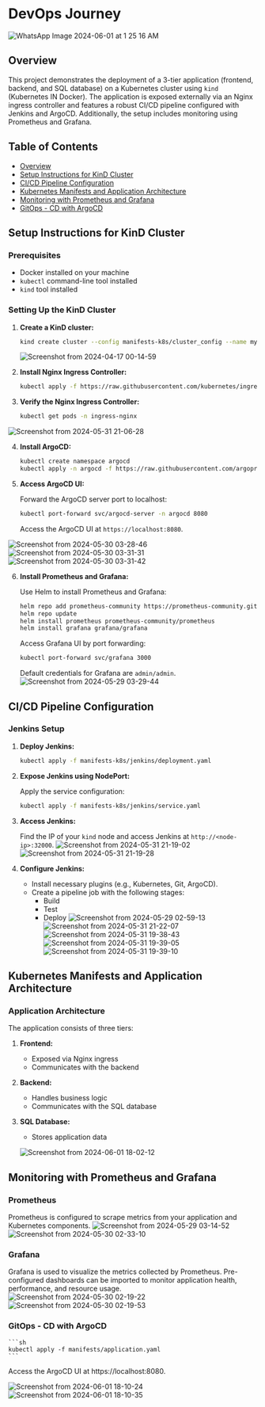 # DevOps Journey

![WhatsApp Image 2024-06-01 at 1 25 16 AM](https://github.com/KarimElAraby/DevOps-Journey/assets/137705973/978a1c14-cfaa-49b4-97e9-22ae0385b754)

## Overview

This project demonstrates the deployment of a 3-tier application (frontend, backend, and SQL database) on a Kubernetes cluster using `kind` (Kubernetes IN Docker). The application is exposed externally via an Nginx ingress controller and features a robust CI/CD pipeline configured with Jenkins and ArgoCD. Additionally, the setup includes monitoring using Prometheus and Grafana.

## Table of Contents

- [Overview](#overview)
- [Setup Instructions for KinD Cluster](#setup-instructions-for-kind-cluster)
- [CI/CD Pipeline Configuration](#cicd-pipeline-configuration)
- [Kubernetes Manifests and Application Architecture](#kubernetes-manifests-and-application-architecture)
- [Monitoring with Prometheus and Grafana](#monitoring-with-prometheus-and-grafana)
- [GitOps - CD with ArgoCD](#gitops---cd-with-argocd)

## Setup Instructions for KinD Cluster

### Prerequisites

- Docker installed on your machine
- `kubectl` command-line tool installed
- `kind` tool installed

### Setting Up the KinD Cluster

1. **Create a KinD cluster:**

    ```sh
    kind create cluster --config manifests-k8s/cluster_config --name my-cluster
    ```

   ![Screenshot from 2024-04-17 00-14-59](https://github.com/KarimElAraby/DevOps-Journey/assets/137705973/4b8742d4-1eb6-407d-a4f3-30ce6fc00693)


2. **Install Nginx Ingress Controller:**

    ```sh
    kubectl apply -f https://raw.githubusercontent.com/kubernetes/ingress-nginx/main/deploy/static/provider/kind/deploy.yaml
    ```

3. **Verify the Nginx Ingress Controller:**

    ```sh
    kubectl get pods -n ingress-nginx
    ```
![Screenshot from 2024-05-31 21-06-28](https://github.com/KarimElAraby/DevOps-Journey/assets/137705973/6e4d2517-d0c6-4ce3-bb87-b7dfb064899f)

4. **Install ArgoCD:**

    ```sh
    kubectl create namespace argocd
    kubectl apply -n argocd -f https://raw.githubusercontent.com/argoproj/argo-cd/stable/manifests/install.yaml
    ```

5. **Access ArgoCD UI:**

    Forward the ArgoCD server port to localhost:

    ```sh
    kubectl port-forward svc/argocd-server -n argocd 8080
    ```

    Access the ArgoCD UI at `https://localhost:8080`.

![Screenshot from 2024-05-30 03-28-46](https://github.com/KarimElAraby/DevOps-Journey/assets/137705973/f07e7452-fdee-4423-8c5a-81e7e9933905)
![Screenshot from 2024-05-30 03-31-31](https://github.com/KarimElAraby/DevOps-Journey/assets/137705973/671d65ee-5f95-4bc3-b7a3-cf43e1372a32)
![Screenshot from 2024-05-30 03-31-42](https://github.com/KarimElAraby/DevOps-Journey/assets/137705973/41332b1b-cf1e-40ce-a588-fae010d4ce53)

6. **Install Prometheus and Grafana:**

    Use Helm to install Prometheus and Grafana:

    ```sh
    helm repo add prometheus-community https://prometheus-community.github.io/helm-charts
    helm repo update
    helm install prometheus prometheus-community/prometheus
    helm install grafana grafana/grafana
    ```

    Access Grafana UI by port forwarding:

    ```sh
    kubectl port-forward svc/grafana 3000
    ```

    Default credentials for Grafana are `admin/admin`.
![Screenshot from 2024-05-29 03-29-44](https://github.com/KarimElAraby/DevOps-Journey/assets/137705973/3c70a778-c733-4b5c-8093-15e4296bbc79)

## CI/CD Pipeline Configuration

### Jenkins Setup

1. **Deploy Jenkins:**

    ```sh
    kubectl apply -f manifests-k8s/jenkins/deployment.yaml
    ```

2. **Expose Jenkins using NodePort:**

    Apply the service configuration:

    ```sh
    kubectl apply -f manifests-k8s/jenkins/service.yaml
    ```

3. **Access Jenkins:**

    Find the IP of your `kind` node and access Jenkins at `http://<node-ip>:32000`.
![Screenshot from 2024-05-31 21-19-02](https://github.com/KarimElAraby/DevOps-Journey/assets/137705973/a24c6980-f4eb-4b56-aab8-249d234a2630)
![Screenshot from 2024-05-31 21-19-28](https://github.com/KarimElAraby/DevOps-Journey/assets/137705973/6a2453a7-291c-4f1f-aaf7-c45df907926d)

4. **Configure Jenkins:**

    - Install necessary plugins (e.g., Kubernetes, Git, ArgoCD).
    - Create a pipeline job with the following stages:
      - Build
      - Test
      - Deploy
![Screenshot from 2024-05-29 02-59-13](https://github.com/KarimElAraby/DevOps-Journey/assets/137705973/e17dd448-fb1b-49a1-9c3c-535b3ca69bf0)
![Screenshot from 2024-05-31 21-22-07](https://github.com/KarimElAraby/DevOps-Journey/assets/137705973/5fc091dd-bf1f-45ef-81bd-05714cb6c66b)
![Screenshot from 2024-05-31 19-38-43](https://github.com/KarimElAraby/DevOps-Journey/assets/137705973/c5f6bce5-4787-4e75-b53d-61390ec34e43)
![Screenshot from 2024-05-31 19-39-05](https://github.com/KarimElAraby/DevOps-Journey/assets/137705973/8ac6a14c-f82d-40b7-a109-dea78dbbb016)
![Screenshot from 2024-05-31 19-39-10](https://github.com/KarimElAraby/DevOps-Journey/assets/137705973/15970125-0089-42e3-b789-9ba04736f63e)

## Kubernetes Manifests and Application Architecture

### Application Architecture

The application consists of three tiers:

1. **Frontend:**
   - Exposed via Nginx ingress
   - Communicates with the backend

2. **Backend:**
   - Handles business logic
   - Communicates with the SQL database

3. **SQL Database:**
   - Stores application data

   ![Screenshot from 2024-06-01 18-02-12](https://github.com/KarimElAraby/DevOps-Journey/assets/137705973/5e825e40-ad34-4f96-8177-b343806cf7cd)

## Monitoring with Prometheus and Grafana

### Prometheus

Prometheus is configured to scrape metrics from your application and Kubernetes components.
![Screenshot from 2024-05-29 03-14-52](https://github.com/KarimElAraby/DevOps-Journey/assets/137705973/ae4c6a36-160e-474b-95fb-84a6c2f227e3)
![Screenshot from 2024-05-30 02-33-10](https://github.com/KarimElAraby/DevOps-Journey/assets/137705973/41c7333b-8170-4766-af17-727d01443a40)

### Grafana

Grafana is used to visualize the metrics collected by Prometheus. Pre-configured dashboards can be imported to monitor application health, performance, and resource usage.
![Screenshot from 2024-05-30 02-19-22](https://github.com/KarimElAraby/DevOps-Journey/assets/137705973/26e5ff42-a58b-42c2-ab74-b204a0f08fe9)
![Screenshot from 2024-05-30 02-19-53](https://github.com/KarimElAraby/DevOps-Journey/assets/137705973/90aaf39a-9bd1-4ba8-b0ab-91fe6ba3e12b)

### GitOps - CD with ArgoCD


    ```sh
    kubectl apply -f manifests/application.yaml
    ```

Access the ArgoCD UI at https://localhost:8080.

![Screenshot from 2024-06-01 18-10-24](https://github.com/KarimElAraby/DevOps-Journey/assets/137705973/1a5ffaf6-886b-407d-beea-40431be868e4)
![Screenshot from 2024-06-01 18-10-35](https://github.com/KarimElAraby/DevOps-Journey/assets/137705973/37feebed-c79e-4019-854e-7f6062f76b8a)

